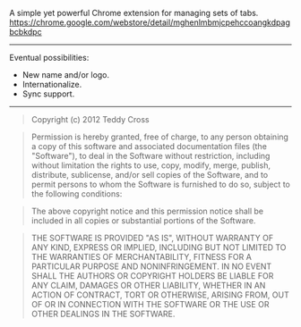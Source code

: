 A simple yet powerful Chrome extension for managing sets of tabs. https://chrome.google.com/webstore/detail/mghenlmbmjcpehccoangkdpagbcbkdpc

---

Eventual possibilities:

* New name and/or logo.
* Internationalize.
* Sync support.

---

>Copyright (c) 2012 Teddy Cross

>Permission is hereby granted, free of charge, to any person obtaining a copy of this software and associated documentation files (the "Software"), to deal in the Software without restriction, including without limitation the rights to use, copy, modify, merge, publish, distribute, sublicense, and/or sell copies of the Software, and to permit persons to whom the Software is furnished to do so, subject to the following conditions:

>The above copyright notice and this permission notice shall be included in all copies or substantial portions of the Software.

>THE SOFTWARE IS PROVIDED "AS IS", WITHOUT WARRANTY OF ANY KIND, EXPRESS OR IMPLIED, INCLUDING BUT NOT LIMITED TO THE WARRANTIES OF MERCHANTABILITY, FITNESS FOR A PARTICULAR PURPOSE AND NONINFRINGEMENT. IN NO EVENT SHALL THE AUTHORS OR COPYRIGHT HOLDERS BE LIABLE FOR ANY CLAIM, DAMAGES OR OTHER LIABILITY, WHETHER IN AN ACTION OF CONTRACT, TORT OR OTHERWISE, ARISING FROM, OUT OF OR IN CONNECTION WITH THE SOFTWARE OR THE USE OR OTHER DEALINGS IN THE SOFTWARE.